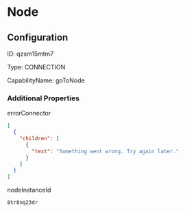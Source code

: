 # Node
## Configuration
ID:  qzsm15mtm7

Type: CONNECTION 

CapabilityName: goToNode






### Additional Properties
errorConnector
```json 
[
  {
    "children": [
      {
        "text": "Something went wrong. Try again later."
      }
    ]
  }
]
```


nodeInstanceId
```string 
8tr8nq23dr
```




